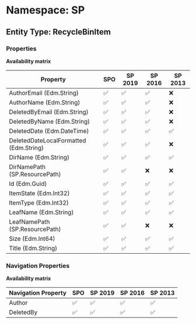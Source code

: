 # Namespace: SP

## Entity Type: RecycleBinItem

### Properties

**Availability matrix**

Property | SPO | SP 2019 | SP 2016 | SP 2013
----------|-----|---------|---------|--------
AuthorEmail (Edm.String) | ✅ | ✅ | ✅ | ❌
AuthorName (Edm.String) | ✅ | ✅ | ✅ | ❌
DeletedByEmail (Edm.String) | ✅ | ✅ | ✅ | ❌
DeletedByName (Edm.String) | ✅ | ✅ | ✅ | ❌
DeletedDate (Edm.DateTime) | ✅ | ✅ | ✅ | ✅
DeletedDateLocalFormatted (Edm.String) | ✅ | ✅ | ✅ | ❌
DirName (Edm.String) | ✅ | ✅ | ✅ | ✅
DirNamePath (SP.ResourcePath) | ✅ | ✅ | ❌ | ❌
Id (Edm.Guid) | ✅ | ✅ | ✅ | ✅
ItemState (Edm.Int32) | ✅ | ✅ | ✅ | ✅
ItemType (Edm.Int32) | ✅ | ✅ | ✅ | ✅
LeafName (Edm.String) | ✅ | ✅ | ✅ | ✅
LeafNamePath (SP.ResourcePath) | ✅ | ✅ | ❌ | ❌
Size (Edm.Int64) | ✅ | ✅ | ✅ | ✅
Title (Edm.String) | ✅ | ✅ | ✅ | ✅

### Navigation Properties

**Availability matrix**

Navigation Property | SPO | SP 2019 | SP 2016 | SP 2013
----------|-----|---------|---------|--------
Author | ✅ | ✅ | ✅ | ✅
DeletedBy | ✅ | ✅ | ✅ | ✅
